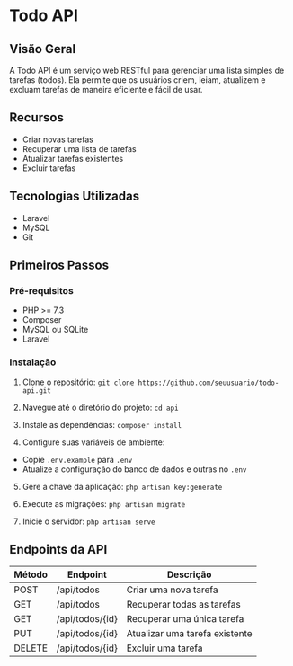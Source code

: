 # Todo API

## Visão Geral
A Todo API é um serviço web RESTful para gerenciar uma lista simples de tarefas (todos). Ela permite que os usuários criem, leiam, atualizem e excluam tarefas de maneira eficiente e fácil de usar.

## Recursos
- Criar novas tarefas
- Recuperar uma lista de tarefas
- Atualizar tarefas existentes
- Excluir tarefas

## Tecnologias Utilizadas
- Laravel
- MySQL
- Git

## Primeiros Passos

### Pré-requisitos
- PHP >= 7.3
- Composer
- MySQL ou SQLite
- Laravel

### Instalação
1. Clone o repositório:
`git clone https://github.com/seuusuario/todo-api.git`

2. Navegue até o diretório do projeto:
`cd api`

3. Instale as dependências:
`composer install`

4. Configure suas variáveis de ambiente:
- Copie `.env.example` para `.env`
- Atualize a configuração do banco de dados e outras no `.env`

5. Gere a chave da aplicação:
`php artisan key:generate`

6. Execute as migrações:
`php artisan migrate`

7. Inicie o servidor:
`php artisan serve`


## Endpoints da API

| Método | Endpoint          | Descrição                |
| ------ | ----------------- | ------------------------ |
| POST   | /api/todos        | Criar uma nova tarefa    |
| GET    | /api/todos        | Recuperar todas as tarefas |
| GET    | /api/todos/{id}   | Recuperar uma única tarefa |
| PUT    | /api/todos/{id}   | Atualizar uma tarefa existente |
| DELETE | /api/todos/{id}   | Excluir uma tarefa        |
